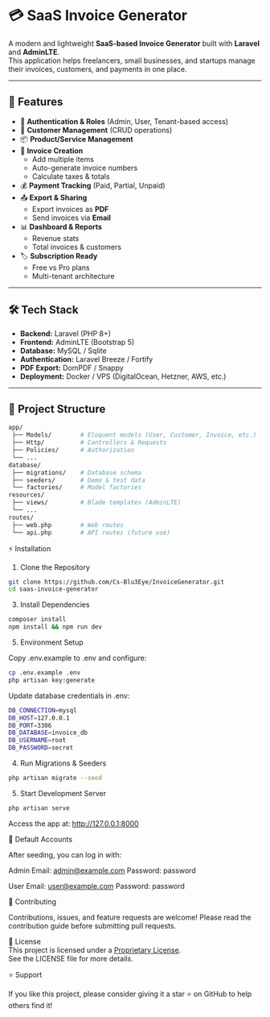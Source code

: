 # 💳 SaaS Invoice Generator

A modern and lightweight **SaaS-based Invoice Generator** built with **Laravel** and **AdminLTE**.  
This application helps freelancers, small businesses, and startups manage their invoices, customers, and payments in one place.

---

## 🚀 Features
- 🔑 **Authentication & Roles** (Admin, User, Tenant-based access)
- 👥 **Customer Management** (CRUD operations)
- 📦 **Product/Service Management**
- 🧾 **Invoice Creation**
  - Add multiple items
  - Auto-generate invoice numbers
  - Calculate taxes & totals
- 💰 **Payment Tracking** (Paid, Partial, Unpaid)
- 📤 **Export & Sharing**
  - Export invoices as **PDF**
  - Send invoices via **Email**
- 📊 **Dashboard & Reports**
  - Revenue stats
  - Total invoices & customers
- 🏷️ **Subscription Ready**
  - Free vs Pro plans
  - Multi-tenant architecture

---

## 🛠️ Tech Stack
- **Backend:** Laravel (PHP 8+)
- **Frontend:** AdminLTE (Bootstrap 5)
- **Database:** MySQL / Sqlite
- **Authentication:** Laravel Breeze / Fortify
- **PDF Export:** DomPDF / Snappy
- **Deployment:** Docker / VPS (DigitalOcean, Hetzner, AWS, etc.)

---

## 📂 Project Structure
```bash
app/
 ├── Models/        # Eloquent models (User, Customer, Invoice, etc.)
 ├── Http/          # Controllers & Requests
 ├── Policies/      # Authorization
 └── ...
database/
 ├── migrations/    # Database schema
 ├── seeders/       # Demo & test data
 └── factories/     # Model factories
resources/
 ├── views/         # Blade templates (AdminLTE)
 └── ...
routes/
 ├── web.php        # Web routes
 └── api.php        # API routes (future use)
```

⚡ Installation
1. Clone the Repository
```bash
git clone https://github.com/Cs-Blu3Eye/InvoiceGenerator.git
cd saas-invoice-generator
```
3. Install Dependencies
```bash
composer install
npm install && npm run dev
```

5. Environment Setup

Copy .env.example to .env and configure:
```bash
cp .env.example .env
php artisan key:generate
```

Update database credentials in .env:
```bash
DB_CONNECTION=mysql
DB_HOST=127.0.0.1
DB_PORT=3306
DB_DATABASE=invoice_db
DB_USERNAME=root
DB_PASSWORD=secret
```
4. Run Migrations & Seeders
```bash
php artisan migrate --seed
```
5. Start Development Server
```bash
php artisan serve
```

Access the app at: http://127.0.0.1:8000

👤 Default Accounts

After seeding, you can log in with:

Admin
Email: admin@example.com
Password: password

User
Email: user@example.com
Password: password

🤝 Contributing

Contributions, issues, and feature requests are welcome!
Please read the contribution guide
 before submitting pull requests.

📜 License  
This project is licensed under a [Proprietary License](./LICENSE).  
See the LICENSE file for more details.


 ⭐ Support

If you like this project, please consider giving it a star ⭐ on GitHub to help others find it!
